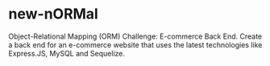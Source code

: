 # new-nORMal
Object-Relational Mapping (ORM) Challenge: E-commerce Back End. Create a back end for an e-commerce website that uses the latest technologies like Express.JS, MySQL and Sequelize.
